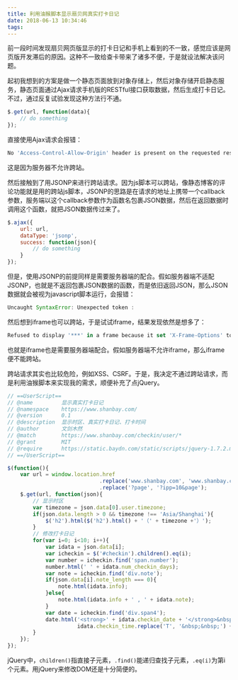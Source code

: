 ```yaml
---
title: 利用油猴脚本显示扇贝网真实打卡日记
date: 2018-06-13 10:34:46
tags:
---
```


前一段时间发现扇贝网页版显示的打卡日记和手机上看到的不一致，感觉应该是网页版开发滞后的原因。这种不一致给查卡带来了诸多不便，于是就设法解决该问题。

起初我想到的方案是做一个静态页面放到对象存储上，然后对象存储开启静态服务，静态页面通过Ajax请求手机版的RESTful接口获取数据，然后生成打卡日记。不过，通过反复试验发现这种方法行不通。

``` javascript
$.get(url, function(data){
    // do something
});
```

直接使用Ajax请求会报错：

<!-- more -->

``` javascript
No 'Access-Control-Allow-Origin' header is present on the requested resource.
```

这是因为服务器不允许跨站。

然后接触到了用JSONP来进行跨站请求。因为js脚本可以跨站，像静态博客的评论功能就是用的跨站js脚本，JSONP的思路是在请求的地址上携带一个callback参数，服务端以这个callback参数作为函数名包裹JSON数据，然后在返回数据时调用这个函数，就把JSON数据传过来了。

``` javascript
$.ajax({
    url: url,
    dataType: 'jsonp',
    success: function(json){
        // do something
    }
});
```

但是，使用JSONP的前提同样是需要服务器端的配合。假如服务器端不适配JSONP，也就是不返回包裹JSON数据的函数，而是依旧返回JSON，那么JSON数据就会被视为javascript脚本运行，会报错：

``` javascript
Uncaught SyntaxError: Unexpected token :
```

然后想到iframe也可以跨站，于是试试iframe，结果发现依然是想多了：

``` javascript
Refused to display '***' in a frame because it set 'X-Frame-Options' to 'deny'.
```

也就是iframe也是需要服务器端配合。假如服务器端不允许iframe，那么iframe便不能跨站。

跨站请求其实也比较危险，例如XSS、CSRF。于是，我决定不通过跨站请求，而是利用油猴脚本来实现我的需求，顺便补充了点jQuery。

``` javascript
// ==UserScript==
// @name         显示真实打卡日记
// @namespace    https://www.shanbay.com/
// @version      0.1
// @description  显示时区、真实打卡日记、打卡时间
// @author       文剑木然
// @match        https://www.shanbay.com/checkin/user/*
// @grant        MIT
// @require      https://static.baydn.com/static/scripts/jquery-1.7.2.min.js
// ==/UserScript==

$(function(){
    var url = window.location.href
                             .replace('www.shanbay.com', 'www.shanbay.com/api/v1')
                             .replace('?page', '?ipp=10&page');
    $.get(url, function(json){
        // 显示时区
        var timezone = json.data[0].user.timezone;
        if(json.data.length > 0 && timezone !== 'Asia/Shanghai'){
            $('h2').html($('h2').html() + '（' + timezone +'）');
        }
        // 修改打卡日记
        for(var i=0; i<10; i++){
            var idata = json.data[i];
            var icheckin = $('#checkin').children().eq(i);
            var number = icheckin.find('span.number');
            number.html(' ' + idata.num_checkin_days);
            var note = icheckin.find('div.note');
            if(json.data[i].note_length === 0){
                note.html(idata.info);
            }else{
                note.html(idata.info + ' , ' + idata.note);
            }
            var date = icheckin.find('div.span4');
            date.html('<strong>' + idata.checkin_date + '</strong>&nbsp;&nbsp;&nbsp;&nbsp;(' +
                      idata.checkin_time.replace('T', '&nbsp;&nbsp;') + ')');
        }
    });
});
```

jQuery中，`children()`指直接子元素，`.find()`能递归查找子元素，`.eq(i)`为第i个元素。用jQuery来修改DOM还是十分简便的。
